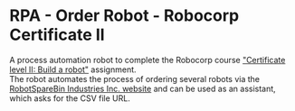 # RPA - Order Robot - Robocorp Certificate II

A process automation robot to complete the Robocorp course ["Certificate level II: Build a robot"](https://robocorp.com/docs/courses/build-a-robot) assignment.  
The robot automates the process of ordering several robots via the [RobotSpareBin Industries Inc. website](https://robotsparebinindustries.com/) and can be used as an assistant, which asks for the CSV file URL.


